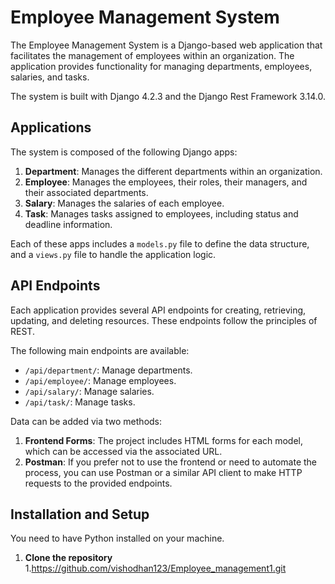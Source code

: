 # Employee Management System

The Employee Management System is a Django-based web application that facilitates the management of employees within an organization. The application provides functionality for managing departments, employees, salaries, and tasks.

The system is built with Django 4.2.3 and the Django Rest Framework 3.14.0.

## Applications

The system is composed of the following Django apps:

1. **Department**: Manages the different departments within an organization.
2. **Employee**: Manages the employees, their roles, their managers, and their associated departments.
3. **Salary**: Manages the salaries of each employee.
4. **Task**: Manages tasks assigned to employees, including status and deadline information.

Each of these apps includes a `models.py` file to define the data structure, and a `views.py` file to handle the application logic.

## API Endpoints

Each application provides several API endpoints for creating, retrieving, updating, and deleting resources. These endpoints follow the principles of REST.

The following main endpoints are available:

- `/api/department/`: Manage departments.
- `/api/employee/`: Manage employees.
- `/api/salary/`: Manage salaries.
- `/api/task/`: Manage tasks.

Data can be added via two methods:

1. **Frontend Forms**: The project includes HTML forms for each model, which can be accessed via the associated URL.
2. **Postman**: If you prefer not to use the frontend or need to automate the process, you can use Postman or a similar API client to make HTTP requests to the provided endpoints.

## Installation and Setup

You need to have Python installed on your machine.

1. **Clone the repository**
1.https://github.com/vishodhan123/Employee_management1.git
